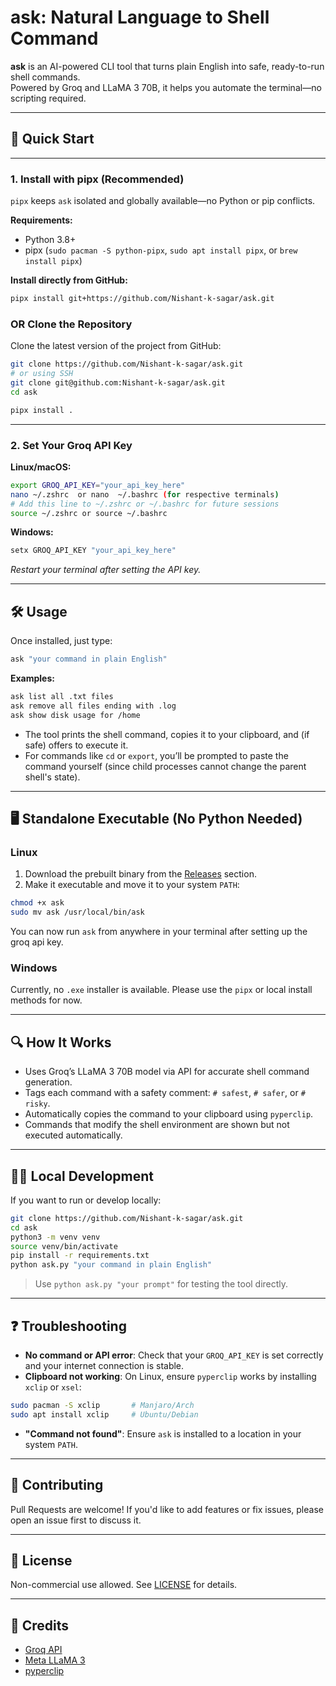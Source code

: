 # ask: Natural Language to Shell Command

**ask** is an AI-powered CLI tool that turns plain English into safe, ready-to-run shell commands.  
Powered by Groq and LLaMA 3 70B, it helps you automate the terminal—no scripting required.

---

## 🚀 Quick Start

---

### 1. Install with pipx (Recommended)

`pipx` keeps `ask` isolated and globally available—no Python or pip conflicts.

**Requirements:**
- Python 3.8+
- pipx (`sudo pacman -S python-pipx`, `sudo apt install pipx`, or `brew install pipx`)

**Install directly from GitHub:**

```bash
pipx install git+https://github.com/Nishant-k-sagar/ask.git
```

### OR Clone the Repository

Clone the latest version of the project from GitHub:

```bash
git clone https://github.com/Nishant-k-sagar/ask.git
# or using SSH
git clone git@github.com:Nishant-k-sagar/ask.git
cd ask
```

```bash
pipx install .
```

---

### 2. Set Your Groq API Key

**Linux/macOS:**

```bash
export GROQ_API_KEY="your_api_key_here"
nano ~/.zshrc  or nano  ~/.bashrc (for respective terminals)
# Add this line to ~/.zshrc or ~/.bashrc for future sessions
source ~/.zshrc or source ~/.bashrc
```

**Windows:**

```cmd
setx GROQ_API_KEY "your_api_key_here"
```

*Restart your terminal after setting the API key.*

---

## 🛠️ Usage

Once installed, just type:

```bash
ask "your command in plain English"
```

**Examples:**

```bash
ask list all .txt files
ask remove all files ending with .log
ask show disk usage for /home
```

- The tool prints the shell command, copies it to your clipboard, and (if safe) offers to execute it.
- For commands like `cd` or `export`, you’ll be prompted to paste the command yourself (since child processes cannot change the parent shell's state).

---

## 🖥️ Standalone Executable (No Python Needed)

### Linux

1. Download the prebuilt binary from the [Releases](https://github.com/Nishant-k-sagar/ask/tree/master/dist) section.
2. Make it executable and move it to your system `PATH`:

```bash
chmod +x ask
sudo mv ask /usr/local/bin/ask
```

You can now run `ask` from anywhere in your terminal after setting up the groq api key.

### Windows

Currently, no `.exe` installer is available. Please use the `pipx` or local install methods for now.

---

## 🔍 How It Works

- Uses Groq’s LLaMA 3 70B model via API for accurate shell command generation.
- Tags each command with a safety comment: `# safest`, `# safer`, or `# risky`.
- Automatically copies the command to your clipboard using `pyperclip`.
- Commands that modify the shell environment are shown but not executed automatically.

---

## 🧑‍💻 Local Development

If you want to run or develop locally:

```bash
git clone https://github.com/Nishant-k-sagar/ask.git
cd ask
python3 -m venv venv
source venv/bin/activate
pip install -r requirements.txt
python ask.py "your command in plain English"
```

> Use `python ask.py "your prompt"` for testing the tool directly.

---

## ❓ Troubleshooting

- **No command or API error**: Check that your `GROQ_API_KEY` is set correctly and your internet connection is stable.
- **Clipboard not working**: On Linux, ensure `pyperclip` works by installing `xclip` or `xsel`:
  
```bash
sudo pacman -S xclip       # Manjaro/Arch
sudo apt install xclip     # Ubuntu/Debian
```

- **"Command not found"**: Ensure `ask` is installed to a location in your system `PATH`.

---

## 🤝 Contributing

Pull Requests are welcome! If you'd like to add features or fix issues, please open an issue first to discuss it.

---

## 📄 License

Non-commercial use allowed. See [LICENSE](LICENSE) for details.

---

## 🙏 Credits

- [Groq API](https://console.groq.com/)
- [Meta LLaMA 3](https://ai.meta.com/llama/)
- [pyperclip](https://pypi.org/project/pyperclip/)
